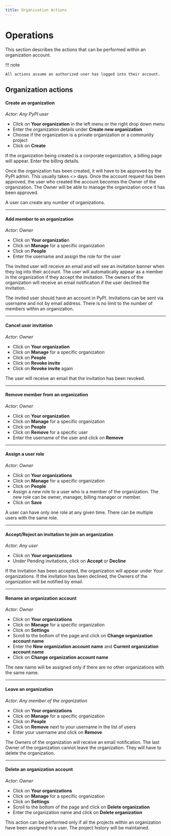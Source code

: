 ```yaml
---
title: Organization Actions
---
```


# Operations
This section describes the actions that can be performed
within an organization account.

!!! note

    All actions assume an authorized user has logged into their account.

## Organization actions

#### Create an organization

*Actor: Any PyPI user*

* Click on **Your organization** in the left menu or the right drop down menu
* Enter the organization details under **Create new organization**
* Choose if the organization is a private organization or a community project
* Click on **Create**

If the organization being created is a corporate organization,
a billing page will appear. Enter the billing details.

Once the organization has been created, it will have to be
approved by the PyPI admin.
This usually takes <<TODO>> days.
Once the account request has been approved,
the user who created the account becomes the Owner of the organization.
The Owner will be able to manage the organization once it has been approved.

A user can create any number of organizations.

---

#### Add member to an organization

*Actor: Owner*

* Click on **Your organizatio**n
* Click on **Manage** for a specific organization
* Click on **People**
* Enter the username and assign the role for the user

The invited user will receive an email and will see an invitation
banner when they log into their account. The user will automatically
appear as a member in the organization if they accept the invitation.
The owners of the organization will receive an email notification
if the user declined the invitation.

The invited user should have an account in PyPI.
Invitations can be sent via username and not by email address.
There is no limit to the number of members within an organization.

---

#### Cancel user invitation

*Actor: Owner*

* Click on **Your organization**
* Click on **Manage** for a specific organization
* Click on **People**
* Click on **Revoke invite**
* Click on **Revoke invite** again

The user will receive an email that the invitation has been revoked.

---

#### Remove member from an organization
*Actor: Owner*

* Click on **Your organization**
* Click on **Manage** for a specific organization
* Click on **People**
* Click on **Remove** for a specific user
* Enter the username of the user and click on **Remove**

---

#### Assign a user role

*Actor: Owner*

* Click on **Your organizations**
* Click on **Manage** for a specific organization
* Click on **People**
* Assign a new role to a user who is a member of the organization.
The new role can be owner, manager, billing manager or member.
* Click on **Save**

A user can have only one role at any given time.
There can be multiple users with the same role.

---

#### Accept/Reject an invitation to join an organization

*Actor: Any user*

* Click on **Your organizations**
* Under Pending invitations, click on **Accept** or **Decline**

If the invitation has been accepted,
the organization will appear under Your organizations.
If the invitation has been declined, the Owners of the organization
will be notified by email.

---

#### Rename an organization account

*Actor: Owner*

* Click on **Your organizations**
* Click on **Manage** for a specific organization
* Click on **Settings**
* Scroll to the bottom of the page and click on
**Change organization account name**
* Enter the **New organization account name** and
**Current organization account name**
* Click on **Change organization account name**

The new name will be assigned only if there are no
other organizations with the same name.

---

#### Leave an organization

*Actor: Any member of the organization*

* Click on **Your organizations**
* Click on **Manage** for a specific organization
* Click on **People**
* Click on **Remove** next to your username in the list of users
* Enter your username and click on **Remove**

The Owners of the organization will receive an email notification.
The last Owner of the organization cannot leave the organization.
They will have to delete the organization.

---

#### Delete an organization account

*Actor: Owner*

* Click on **Your organizations**
* Click on **Manage** for a specific organization
* Click on **Settings**
* Scroll to the bottom of the page and click on **Delete organization**
* Enter the organization name and click on **Delete organization**

This action can be performed only if all the projects within an organization
have been assigned to a user.
The project history will be maintained.
